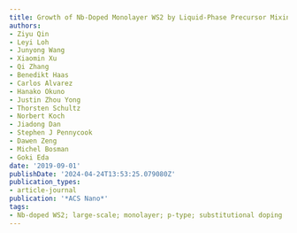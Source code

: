 ```yaml
---
title: Growth of Nb-Doped Monolayer WS2 by Liquid-Phase Precursor Mixing
authors:
- Ziyu Qin
- Leyi Loh
- Junyong Wang
- Xiaomin Xu
- Qi Zhang
- Benedikt Haas
- Carlos Alvarez
- Hanako Okuno
- Justin Zhou Yong
- Thorsten Schultz
- Norbert Koch
- Jiadong Dan
- Stephen J Pennycook
- Dawen Zeng
- Michel Bosman
- Goki Eda
date: '2019-09-01'
publishDate: '2024-04-24T13:53:25.079080Z'
publication_types:
- article-journal
publication: '*ACS Nano*'
tags:
- Nb-doped WS2; large-scale; monolayer; p-type; substitutional doping
---
```

